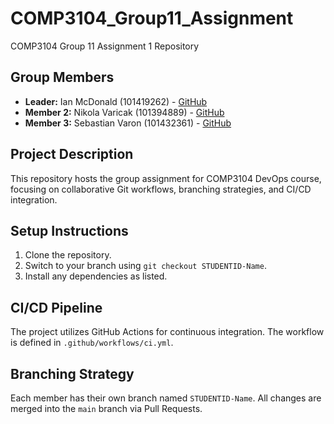 # COMP3104_Group11_Assignment
COMP3104 Group 11 Assignment 1 Repository

## Group Members
- **Leader:** Ian McDonald (101419262) - [GitHub](https://github.com/IanM21)
- **Member 2:** Nikola Varicak (101394889) - [GitHub](https://github.com/ButterySpirit)
- **Member 3:** Sebastian Varon (101432361) - [GitHub](https://github.com/sebastian-varon)

## Project Description
This repository hosts the group assignment for COMP3104 DevOps course, focusing on
collaborative Git workflows, branching strategies, and CI/CD integration.

## Setup Instructions
1. Clone the repository.
2. Switch to your branch using `git checkout STUDENTID-Name`.
3. Install any dependencies as listed.

## CI/CD Pipeline
The project utilizes GitHub Actions for continuous integration. The workflow is defined
in `.github/workflows/ci.yml`.

## Branching Strategy
Each member has their own branch named `STUDENTID-Name`. All changes are
merged into the `main` branch via Pull Requests.